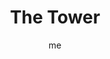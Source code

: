 ---
# basics
title     		 : "The Tower"
token					 : 'major-16'
card_type			 : '' # major, minor, court
layout				 : "tarot-card"
author    		 : 'me'
one_liner 		 : "Demolition, upheaval, deconstruction, disaster, destruction"
images				 : ['/assets/images/tarot/rws/rw-major-16.jpg']
keywords			 : ['Demolition', 'upheaval', 'deconstruction', 'disaster', 'destruction']
url						 : 'tarot/cards/major-16'
aliases				 : ['the-tower', 'tower']

meaning_light  : "Breaking out of old, confining habits and mindsets. Clearing the way for new growth. Dispelling the influence of an inflated ego. Getting back to basics. Stripping away harmful illusions. Receiving sudden insight."

meaning_shadow : "Clinging to traditions that repress growth. Engaging in willful blindness. Rejecting evidence that change is needed. Ignoring guidance from a higher power. Maliciously engaging in destructive behavior."

# more detail
correspondence_suit 				: ""
correspondence_archetype 		: "The Shattered Ego"
correspondence_hebrew 			: "Pe[as]/Open Mouth/80"
correspondence_element 			: ""
correspondence_planet 			: "Mars"
correspondence_astrological : "Aries"
correspondence_mystical 		: "The Tower of Babel. The destruction of Sodom and Gomorrah. Shiva’s destructive dance. The lightning of Zeus and Thor."
correspondence_story 				: "In a moment of intense crisis, the main character apparently loses all. Alternatively, the utter setback at the end of act 2."

advice_relationships 	 : "Extinguish old flames before they have an opportunity to dampen promising new relationships. Despite the pain involved, a clean break is healthier than a lingering, drawn-out departure. Break down the walls and communicate honestly about what’s really happening."

advice_work 					 : "Sacrifice some sacred cows. Harsh criticism from above can clear ground for a new breakthrough. Something is blocking progress; identify it and boldly sweep it aside. Document everything; should the climate suddenly change, you want your ducks in a row."

advice_spirituality 	 : "Loss clears away the debris of the past, opening up new ground for new growth. As your heart opens, let old scar tissue fall away. Rather than live in fear of sudden loss, recognize that none of us owns anything. Practice detachment."

advice_personal_growth : "Identify what holds you back and attack it. Embrace bold change. Criticism may come; if so, search each barbed word for a kernel of much-needed truth. Some of life’s greatest lessons are tough ones! With time, a bruised ego can become fertile ground for personal growth and maturity."

advice_fortune_telling : "Impending disaster. Cancel plans and reverse decisions. Someone wants to take you down a notch or two. Don’t hold back; say what you really mean."

questions	: ["In what ways have you hit bottom?", "How might the current situation dramatically alter my perspective?", "How might this loss open the door for new growth?", "What attitudes need to be struck down before I proceed?"]

# referenced in the symbols.toml data file
symbols	  : ['7', 'lighting-bolt', 'darkness', 'toppled-crown', 'falling-bodies']

# metadata
suppress_topnav : true
related_cards 	: []

---